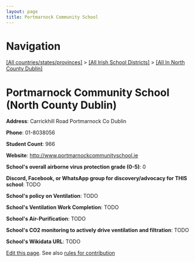 ```yaml
---
layout: page
title: Portmarnock Community School
---
```

# Navigation

[[All countries/states/provinces]](../../..) > [[All Irish School Districts]](../..) > [[All In North County Dublin]](..)

# Portmarnock Community School (North County Dublin)

**Address**: Carrickhill Road Portmarnock Co Dublin

**Phone**: 01-8038056

**Student Count**: 966

**Website**: <http://www.portmarnockcommunityschool.ie>

**School's overall airborne virus protection grade (0-5)**: 0

**Discord, Facebook, or WhatsApp group for discovery/advocacy for THIS school**: TODO

**School's policy on Ventilation**: TODO

**School's Ventilation Work Completion**: TODO

**School's Air-Purification**: TODO

**School's CO2 monitoring to actively drive ventilation and filtration**: TODO

**School's Wikidata URL**: TODO


[Edit this page](https://github.com/ventilate-schools/Ireland/edit/main/./Dublin_North_County_Dublin/Portmarnock_Community_School.md). See also [rules for contribution](../../../contribution-rules/)